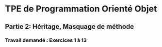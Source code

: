 <h1>TPE de Programmation Orienté Objet</h1>
<h2>Partie 2: Héritage, Masquage de méthode</h2>
<h3>Travail demandé : Exercices 1 à 13</h3>
